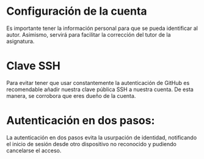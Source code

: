 # Configuración de la cuenta
Es importante tener la información personal para que se pueda identificar al autor. Asimismo, servirá para facilitar la corrección del tutor de la asignatura.

# Clave SSH
Para evitar tener que usar constantemente la autenticación de GitHub es recomendable añadir nuestra clave pública SSH a nuestra cuenta. De esta manera, se corrobora que eres dueño de la cuenta.

# Autenticación en dos pasos:
La autenticación en dos pasos evita la usurpación de identidad, notificando el inicio de sesión desde otro dispositivo no reconocido y pudiendo cancelarse el acceso.
